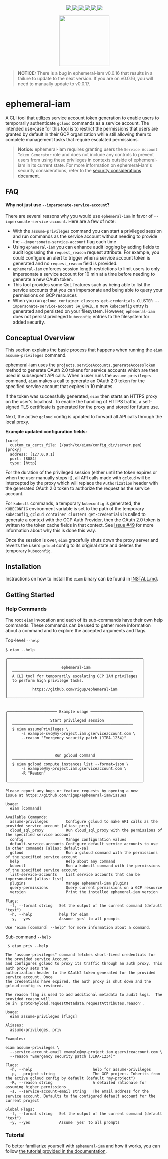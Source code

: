 
<p align="center">
    <a href="https://goreportcard.com/report/rigup/ephemeral-iam" alt="Go Report Card">
        <img src="https://goreportcard.com/badge/rigup/ephemeral-iam" />
    </a>
    <a href="https://github.com/rigup/ephemeral-iam/actions/workflows/release.yml" alt="Release Workflow">
        <img src="https://img.shields.io/github/workflow/status/rigup/ephemeral-iam/goreleaser" />
    </a>
    <a href="https://github.com/rigup/ephemeral-iam/releases" alt="Latest Release">
      <img src="https://img.shields.io/github/v/release/rigup/ephemeral-iam" />
    </a>
    <a href="https://github.com/rigup/ephemeral-iam/commits/main" alt="Commits since last release">
        <img src="https://img.shields.io/github/commits-since/rigup/ephemeral-iam/latest/main" />
    </a>
    <a href="go.mod" alt="Go Version">
        <img src="https://img.shields.io/github/go-mod/go-version/rigup/ephemeral-iam" />
    </a>
    <a href="https://github.com/rigup/ephemeral-iam/blob/master/LICENSE" alt="License">
        <img src="https://img.shields.io/badge/License-Apache%202.0-blue.svg" />
    </a>
    
</p>

<p align="center">
    <img src="docs/img/logo.png" height="160">
</p>

> **NOTICE:** There is a bug in ephemeral-iam v0.0.16 that results in a failure
> to update to the next version.  If you are on v0.0.16, you will need to manually
> update to v0.0.17.

# ephemeral-iam

A CLI tool that utilizes service account token generation to enable users to
temporarily authenticate `gcloud` commands as a service account.  The intended
use-case for this tool is to restrict the permissions that users are granted
by default in their GCP organization while still allowing them to complete
management tasks that require escalated permissions.

> **Notice:** ephemeral-iam requires granting users the `Service Account Token Generator`
> role and does not include any controls to prevent users from using these
> privileges in contexts outside of ephemeral-iam in its current state.
> For more information on ephemeral-iam's security considerations, refer to the
> [security considerations document](docs/security/security_considerations.md).

## FAQ
#### Why not just use `--impersonate-service-account`?
There are several reasons why you would use `ephemeral-iam` in favor of `--impersonate-service-account`.  Here are a few
of note:
 - With the `assume-privileges` command you can start a privileged session and run commands as the service account
   without needing to provide the `--impersonate-service-account` flag each time
 - Using `ephemeral-iam` you can enhance audit logging by adding fields to audit logs using the `request_reason` request
   attribute. For example, you could configure an alert to trigger when a service account token is generated and no
   `request_reason` field is provided.
 - `ephemeral-iam` enforces session length restrictions to limit users to only impersonate a service account for 10 min
   at a time before needing to generate a new OAuth token.
 - This tool provides some QoL features such as being able to list the service accounts that you can impersonate and
   being able to query your permissions on GCP resources
 - When you run `gcloud container clusters get-credentials CLUSTER --impersonate-service-account SA_EMAIL`, a new
   `kubeconfig` entry is generated and persisted on your filesystem.  However, `ephemeral-iam` does not persist privileged
   `kubeconfig` entries to the filesystem for added security.


## Conceptual Overview
This section explains the basic process that happens when running the `eiam assume-privileges`
command.

ephemeral-iam uses the `projects.serviceAccounts.generateAccessToken` method
to generate OAuth 2.0 tokens for service accounts which are then used in subsequent
API calls.  When a user runs the `assume-privileges` command, `eiam` makes a call
to generate an OAuth 2.0 token for the specified service account that expires
in 10 minutes. 

If the token was successfully generated, `eiam` then starts an
HTTPS proxy on the user's localhost. To enable the handling of HTTPS traffic,
a self-signed TLS certificate is generated for the proxy and stored for future
use.

Next, the active `gcloud` config is updated to forward all API calls through
the local proxy.

**Example updated configuration fields:**
```
[core]
  custom_ca_certs_file: [/path/to/eiam/config_dir/server.pem]
[proxy]
  address: [127.0.0.1]
  port: [8084]
  type: [http]
```

For the duration of the privileged session (either until the token expires or
when the user manually stops it), all API calls made with `gcloud` will be 
intercepted by the proxy which will replace the `Authorization` header with the
generated OAuth 2.0 token to authorize the request as the service account.

For `kubectl` commands, a temporary `kubeconfig` is generated, the `KUBECONFIG`
environment variable is set to the path of the temporary `kubeconfig`,
`gcloud container clusters get-credentials` is called to generate a context
with the GCP Auth Provider, then the OAuth 2.0 token is written to the token
cache fields in that context. See [Issue #49](https://github.com/rigup/ephemeral-iam/issues/49)
for more information about why this is done this way.

Once the session is over, `eiam` gracefully shuts down the proxy server and reverts
the users `gcloud` config to its original state and deletes the temporary `kubeconfig`.

## Installation
Instructions on how to install the `eiam` binary can be found in
[INSTALL.md](docs/INSTALL.md).

## Getting Started

### Help Commands
The root `eiam` invocation and each of its sub-commands have their own help
commands. These commands can be used to gather more information about a command
and to explore the accepted arguments and flags.

Top-level `--help`
```
$ eiam --help

╭────────────────────────────────────────────────────────────╮
│                                                            │
│                        ephemeral-iam                       │
│  ──────────────────────────────────────────────────────    │
│  A CLI tool for temporarily escalating GCP IAM privileges  │
│  to perform high privilege tasks.                          │
│                                                            │
│           https://github.com/rigup/ephemeral-iam           │
│                                                            │
╰────────────────────────────────────────────────────────────╯


╭────────────────────── Example usage ───────────────────────╮
│                                                            │
│                   Start privileged session                 │
│  ──────────────────────────────────────────────────────    │
│  $ eiam assumePrivileges \                                 │
│      -s example-svc@my-project.iam.gserviceaccount.com \   │
│      --reason "Emergency security patch (JIRA-1234)"       │
│                                                            │
│                                                            │
│                                                            │
│                     Run gcloud command                     │
│  ──────────────────────────────────────────────────────    │
│  $ eiam gcloud compute instances list --format=json \      │
│      -s example@my-project.iam.gserviceaccount.com \       │
│      -R "Reason"                                           │
│                                                            │
╰────────────────────────────────────────────────────────────╯

Please report any bugs or feature requests by opening a new
issue at https://github.com/rigup/ephemeral-iam/issues

Usage:
  eiam [command]

Available Commands:
  assume-privileges        Configure gcloud to make API calls as the provided service account [alias: priv]
  cloud_sql_proxy          Run cloud_sql_proxy with the permissions of the specified service account
  config                   Manage configuration values
  default-service-accounts Configure default service accounts to use in other commands [alias: default-sa]
  gcloud                   Run a gcloud command with the permissions of the specified service account
  help                     Help about any command
  kubectl                  Run a kubectl command with the permissions of the specified service account
  list-service-accounts    List service accounts that can be impersonated [alias: list]
  plugins                  Manage ephemeral-iam plugins
  query-permissions        Query current permissions on a GCP resource
  version                  Print the installed ephemeral-iam version

Flags:
  -f, --format string   Set the output of the current command (default "text")
  -h, --help            help for eiam
  -y, --yes             Assume 'yes' to all prompts

Use "eiam [command] --help" for more information about a command.
```

Sub-command `--help`
```
 $ eiam priv --help

The "assume-privileges" command fetches short-lived credentials for the provided service Account
and configures gcloud to proxy its traffic through an auth proxy. This auth proxy sets the
authorization header to the OAuth2 token generated for the provided service account. Once
the credentials have expired, the auth proxy is shut down and the gcloud config is restored.

The reason flag is used to add additional metadata to audit logs.  The provided reason will
be in 'protoPayload.requestMetadata.requestAttributes.reason'.

Usage:
  eiam assume-privileges [flags]

Aliases:
  assume-privileges, priv

Examples:

eiam assume-privileges \
  --service-account-email example@my-project.iam.gserviceaccount.com \
  --reason "Emergency security patch (JIRA-1234)"

Flags:
  -h, --help                           help for assume-privileges
  -p, --project string                 The GCP project. Inherits from the active gcloud config by default (default "my-project")
  -R, --reason string                  A detailed rationale for assuming higher permissions
  -s, --service-account-email string   The email address for the service account. Defaults to the configured default account for the current project

Global Flags:
  -f, --format string   Set the output of the current command (default "text")
  -y, --yes             Assume 'yes' to all prompts
```

### Tutorial
To better familiarize yourself with `ephemeral-iam` and how it works, you can
follow [the tutorial provided in the documentation](docs/tutorial).
